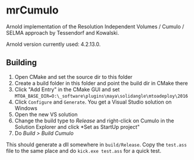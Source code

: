 # mrCumulo
Arnold implementation of the Resolution Independent Volumes / Cumulo / SELMA approach by Tessendorf and Kowalski.

Arnold version currently used: 4.2.13.0.

## Building
1. Open CMake and set the source dir to this folder
2. Create a build folder in this folder and point the build dir in CMake there
3. Click "Add Entry" in the CMake GUI and set `MTOA_BASE_DIR=O:\_software\plugins\maya\solidangle\mtoadeploy\2016`
4. Click `Configure` and `Generate`. You get a Visual Studio solution on Windows
5. Open the new VS solution
  6. Change the build type to *Release* and right-click on Cumulo in the Solution Explorer and click *Set as StartUp project"
7. Do *Build > Build Cumulo*

This should generate a dll somewhere in `build/Release`. Copy the `test.ass` file to the same place and do `kick.exe test.ass` for a quick test.
